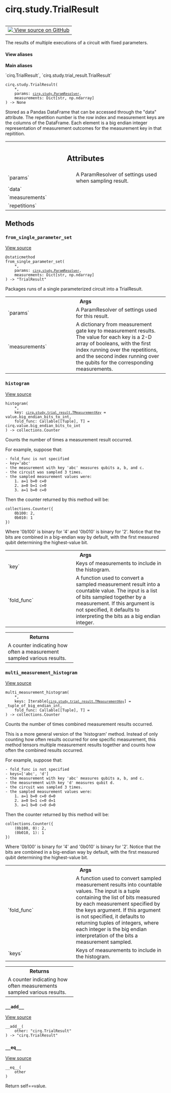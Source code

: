 <div itemscope itemtype="http://developers.google.com/ReferenceObject">
<meta itemprop="name" content="cirq.study.TrialResult" />
<meta itemprop="path" content="Stable" />
<meta itemprop="property" content="__add__"/>
<meta itemprop="property" content="__eq__"/>
<meta itemprop="property" content="__init__"/>
<meta itemprop="property" content="from_single_parameter_set"/>
<meta itemprop="property" content="histogram"/>
<meta itemprop="property" content="multi_measurement_histogram"/>
</div>

# cirq.study.TrialResult

<!-- Insert buttons and diff -->

<table class="tfo-notebook-buttons tfo-api" align="left">

<td>
  <a target="_blank" href="https://github.com/quantumlib/cirq/tree/master/cirq/study/trial_result.py">
    <img src="https://www.tensorflow.org/images/GitHub-Mark-32px.png" />
    View source on GitHub
  </a>
</td>
</table>



The results of multiple executions of a circuit with fixed parameters.

<section class="expandable">
  <h4 class="showalways">View aliases</h4>
  <p>
<b>Main aliases</b>
<p>`cirq.TrialResult`, `cirq.study.trial_result.TrialResult`</p>
</p>
</section>

<pre class="devsite-click-to-copy prettyprint lang-py tfo-signature-link">
<code>cirq.study.TrialResult(
    *,
    params: <a href="../../cirq/study/ParamResolver.md"><code>cirq.study.ParamResolver</code></a>,
    measurements: Dict[str, np.ndarray]
) -> None
</code></pre>



<!-- Placeholder for "Used in" -->
Stored as a Pandas DataFrame that can be accessed through the "data"
attribute. The repetition number is the row index and measurement keys
are the columns of the DataFrame. Each element is a big endian integer
representation of measurement outcomes for the measurement key in that
repitition.



<!-- Tabular view -->
 <table class="responsive fixed orange">
<colgroup><col width="214px"><col></colgroup>
<tr><th colspan="2"><h2 class="add-link">Attributes</h2></th></tr>

<tr>
<td>
`params`
</td>
<td>
A ParamResolver of settings used when sampling result.
</td>
</tr><tr>
<td>
`data`
</td>
<td>

</td>
</tr><tr>
<td>
`measurements`
</td>
<td>

</td>
</tr><tr>
<td>
`repetitions`
</td>
<td>

</td>
</tr>
</table>



## Methods

<h3 id="from_single_parameter_set"><code>from_single_parameter_set</code></h3>

<a target="_blank" href="https://github.com/quantumlib/cirq/tree/master/cirq/study/trial_result.py">View source</a>

<pre class="devsite-click-to-copy prettyprint lang-py tfo-signature-link">
<code>@staticmethod</code>
<code>from_single_parameter_set(
    *,
    params: <a href="../../cirq/study/ParamResolver.md"><code>cirq.study.ParamResolver</code></a>,
    measurements: Dict[str, np.ndarray]
) -> "TrialResult"
</code></pre>

Packages runs of a single parameterized circuit into a TrialResult.


<!-- Tabular view -->
 <table class="responsive fixed orange">
<colgroup><col width="214px"><col></colgroup>
<tr><th colspan="2">Args</th></tr>

<tr>
<td>
`params`
</td>
<td>
A ParamResolver of settings used for this result.
</td>
</tr><tr>
<td>
`measurements`
</td>
<td>
A dictionary from measurement gate key to measurement
results. The value for each key is a 2-D array of booleans,
with the first index running over the repetitions, and the
second index running over the qubits for the corresponding
measurements.
</td>
</tr>
</table>



<h3 id="histogram"><code>histogram</code></h3>

<a target="_blank" href="https://github.com/quantumlib/cirq/tree/master/cirq/study/trial_result.py">View source</a>

<pre class="devsite-click-to-copy prettyprint lang-py tfo-signature-link">
<code>histogram(
    *,
    key: <a href="../../cirq/study/trial_result/TMeasurementKey.md"><code>cirq.study.trial_result.TMeasurementKey</code></a> = value.big_endian_bits_to_int,
    fold_func: Callable[[Tuple], T] = cirq.value.big_endian_bits_to_int
) -> collections.Counter
</code></pre>

Counts the number of times a measurement result occurred.

For example, suppose that:

    - fold_func is not specified
    - key='abc'
    - the measurement with key 'abc' measures qubits a, b, and c.
    - the circuit was sampled 3 times.
    - the sampled measurement values were:
        1. a=1 b=0 c=0
        2. a=0 b=1 c=0
        3. a=1 b=0 c=0

Then the counter returned by this method will be:

    collections.Counter({
        0b100: 2,
        0b010: 1
    })

Where '0b100' is binary for '4' and '0b010' is binary for '2'. Notice
that the bits are combined in a big-endian way by default, with the
first measured qubit determining the highest-value bit.

<!-- Tabular view -->
 <table class="responsive fixed orange">
<colgroup><col width="214px"><col></colgroup>
<tr><th colspan="2">Args</th></tr>

<tr>
<td>
`key`
</td>
<td>
Keys of measurements to include in the histogram.
</td>
</tr><tr>
<td>
`fold_func`
</td>
<td>
A function used to convert a sampled measurement result
into a countable value. The input is a list of bits sampled
together by a measurement. If this argument is not specified,
it defaults to interpreting the bits as a big endian
integer.
</td>
</tr>
</table>



<!-- Tabular view -->
 <table class="responsive fixed orange">
<colgroup><col width="214px"><col></colgroup>
<tr><th colspan="2">Returns</th></tr>
<tr class="alt">
<td colspan="2">
A counter indicating how often a measurement sampled various
results.
</td>
</tr>

</table>



<h3 id="multi_measurement_histogram"><code>multi_measurement_histogram</code></h3>

<a target="_blank" href="https://github.com/quantumlib/cirq/tree/master/cirq/study/trial_result.py">View source</a>

<pre class="devsite-click-to-copy prettyprint lang-py tfo-signature-link">
<code>multi_measurement_histogram(
    *,
    keys: Iterable[<a href="../../cirq/study/trial_result/TMeasurementKey.md"><code>cirq.study.trial_result.TMeasurementKey</code></a>] = _tuple_of_big_endian_int,
    fold_func: Callable[[Tuple], T] = <function _tuple_of_big_endian_int at 0x7f038efe6320>
) -> collections.Counter
</code></pre>

Counts the number of times combined measurement results occurred.

This is a more general version of the 'histogram' method. Instead of
only counting how often results occurred for one specific measurement,
this method tensors multiple measurement results together and counts
how often the combined results occurred.

For example, suppose that:

    - fold_func is not specified
    - keys=['abc', 'd']
    - the measurement with key 'abc' measures qubits a, b, and c.
    - the measurement with key 'd' measures qubit d.
    - the circuit was sampled 3 times.
    - the sampled measurement values were:
        1. a=1 b=0 c=0 d=0
        2. a=0 b=1 c=0 d=1
        3. a=1 b=0 c=0 d=0

Then the counter returned by this method will be:

    collections.Counter({
        (0b100, 0): 2,
        (0b010, 1): 1
    })


Where '0b100' is binary for '4' and '0b010' is binary for '2'. Notice
that the bits are combined in a big-endian way by default, with the
first measured qubit determining the highest-value bit.

<!-- Tabular view -->
 <table class="responsive fixed orange">
<colgroup><col width="214px"><col></colgroup>
<tr><th colspan="2">Args</th></tr>

<tr>
<td>
`fold_func`
</td>
<td>
A function used to convert sampled measurement results
into countable values. The input is a tuple containing the
list of bits measured by each measurement specified by the
keys argument. If this argument is not specified, it defaults
to returning tuples of integers, where each integer is the big
endian interpretation of the bits a measurement sampled.
</td>
</tr><tr>
<td>
`keys`
</td>
<td>
Keys of measurements to include in the histogram.
</td>
</tr>
</table>



<!-- Tabular view -->
 <table class="responsive fixed orange">
<colgroup><col width="214px"><col></colgroup>
<tr><th colspan="2">Returns</th></tr>
<tr class="alt">
<td colspan="2">
A counter indicating how often measurements sampled various
results.
</td>
</tr>

</table>



<h3 id="__add__"><code>__add__</code></h3>

<a target="_blank" href="https://github.com/quantumlib/cirq/tree/master/cirq/study/trial_result.py">View source</a>

<pre class="devsite-click-to-copy prettyprint lang-py tfo-signature-link">
<code>__add__(
    other: "cirq.TrialResult"
) -> "cirq.TrialResult"
</code></pre>




<h3 id="__eq__"><code>__eq__</code></h3>

<a target="_blank" href="https://github.com/quantumlib/cirq/tree/master/cirq/study/trial_result.py">View source</a>

<pre class="devsite-click-to-copy prettyprint lang-py tfo-signature-link">
<code>__eq__(
    other
)
</code></pre>

Return self==value.




